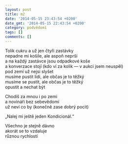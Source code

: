 ```yaml
---
layout: post
title: m2
date: '2014-05-15 23:43:54 +0200'
date_gmt: '2014-05-15 22:43:54 +0200'
category: podvědomí
tags: []
comments: []
---
```

<p>Tolik cukru a už jen čtyři zastávky<br />
nepadne mi košile, ale aspoň neprší<br />
a na každý zastávce jsou odpadkové koše<br />
a konverzace stojí (kdo ví za kolik — v aukci jsem neuspěl)<br />
pod zemí už nejsi slyšet<br />
musíme pustit lidi, ale občas je to těžký<br />
musíme se pustit, ale občas je to těžký<br />
opustit a nechat být</p>
<p>Chodíš za mnou i po zemi<br />
a novináři bez sebevědomí<br />
už neví co by (konečně zase dobrý pocit)</p>
<p>„Nalej mi ještě jeden Kondicionál.“</p>
<p>Všechno je stejně dávno<br />
akorát se to vzdaluje<br />
různou rychlostí</p>
